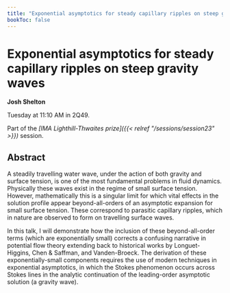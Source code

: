 ```yaml
---
title: "Exponential asymptotics for steady capillary ripples on steep gravity waves"
bookToc: false
---
```


# Exponential asymptotics for steady capillary ripples on steep gravity waves

**Josh Shelton**

Tuesday at 11:10 AM in 2Q49.

Part of the *[IMA Lighthill-Thwaites prize]({{< relref "/sessions/session23" >}})* session.

## Abstract

A steadily travelling water wave, under the action of both gravity and surface tension, is one of the most fundamental problems in fluid dynamics. Physically these waves exist in the regime of small surface tension. However, mathematically this is a singular limit for which vital effects in the solution profile appear beyond-all-orders of an asymptotic expansion for small surface tension. These correspond to parasitic capillary ripples, which in nature are observed to form on travelling surface waves.

In this talk, I will demonstrate how the inclusion of these beyond-all-order terms (which are exponentially small) corrects a confusing narrative in potential flow theory extending back to historical works by Longuet-Higgins, Chen & Saffman, and Vanden-Broeck. The derivation of these exponentially-small components requires the use of modern techniques in exponential asymptotics, in which the Stokes phenomenon occurs across Stokes lines in the analytic continuation of the leading-order asymptotic solution (a gravity wave).


